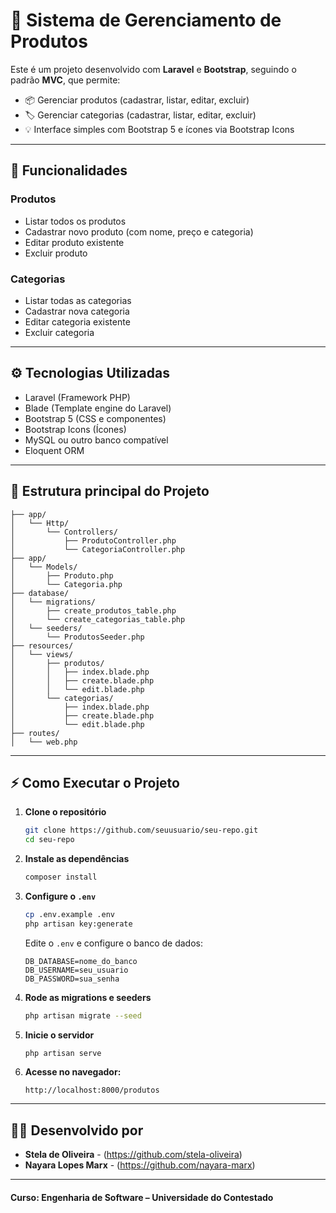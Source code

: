 # 🛒 Sistema de Gerenciamento de Produtos

Este é um projeto desenvolvido com **Laravel** e **Bootstrap**, seguindo o padrão **MVC**, que permite:

- 📦 Gerenciar produtos (cadastrar, listar, editar, excluir)
- 🏷️ Gerenciar categorias (cadastrar, listar, editar, excluir)
- 💡 Interface simples com Bootstrap 5 e ícones via Bootstrap Icons

---

## 🚀 Funcionalidades

### Produtos
- Listar todos os produtos
- Cadastrar novo produto (com nome, preço e categoria)
- Editar produto existente
- Excluir produto

### Categorias
- Listar todas as categorias
- Cadastrar nova categoria
- Editar categoria existente
- Excluir categoria

---

## ⚙️ Tecnologias Utilizadas

- Laravel (Framework PHP)
- Blade (Template engine do Laravel)
- Bootstrap 5 (CSS e componentes)
- Bootstrap Icons (Ícones)
- MySQL ou outro banco compatível
- Eloquent ORM

---

## 🧱 Estrutura principal do Projeto

```
├── app/
│   └── Http/
│       └── Controllers/
│           ├── ProdutoController.php
│           └── CategoriaController.php
├── app/
│   └── Models/
│       ├── Produto.php
│       └── Categoria.php
├── database/
│   └── migrations/
│       ├── create_produtos_table.php
│       └── create_categorias_table.php
│   └── seeders/
│       └── ProdutosSeeder.php
├── resources/
│   └── views/
│       ├── produtos/
│       │   ├── index.blade.php
│       │   ├── create.blade.php
│       │   └── edit.blade.php
│       └── categorias/
│           ├── index.blade.php
│           ├── create.blade.php
│           └── edit.blade.php
├── routes/
│   └── web.php
```

---

## ⚡ Como Executar o Projeto

1. **Clone o repositório**
   ```bash
   git clone https://github.com/seuusuario/seu-repo.git
   cd seu-repo
   ```

2. **Instale as dependências**
   ```bash
   composer install
   ```

3. **Configure o `.env`**
   ```bash
   cp .env.example .env
   php artisan key:generate
   ```

   Edite o `.env` e configure o banco de dados:

   ```env
   DB_DATABASE=nome_do_banco
   DB_USERNAME=seu_usuario
   DB_PASSWORD=sua_senha
   ```

4. **Rode as migrations e seeders**
   ```bash
   php artisan migrate --seed
   ```

5. **Inicie o servidor**
   ```bash
   php artisan serve
   ```

6. **Acesse no navegador:**
   ```
   http://localhost:8000/produtos
   ```

---

## 👨‍💻 Desenvolvido por

- **Stela de Oliveira** - (https://github.com/stela-oliveira)
- **Nayara Lopes Marx** - (https://github.com/nayara-marx)

---
#### Curso: Engenharia de Software – Universidade do Contestado
